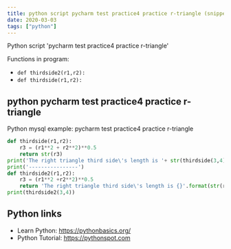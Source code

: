 ```yaml
---
title: python script pycharm test practice4 practice r-triangle (snippet)
date: 2020-03-03
tags: ["python"]
---
```

Python script 'pycharm test practice4 practice r-triangle'

Functions in program: 
* `def thirdside2(r1,r2):`
* `def thirdside(r1,r2):`

## python pycharm test practice4 practice r-triangle

Python mysql example: pycharm test practice4 practice r-triangle

```python
def thirdside(r1,r2):
    r3 = (r1**2 + r2**2)**0.5
    return str(r3)
print('The right triangle third side\'s length is '+ str(thirdside(3,4)))
print('----------------')
def thirdside2(r1,r2):
    r3 = (r1**2 +r2**2)**0.5
    return 'The right triangle third side\'s length is {}'.format(str(r3))
print(thirdside2(3,4))


```

## Python links

- Learn Python: https://pythonbasics.org/
- Python Tutorial: https://pythonspot.com
